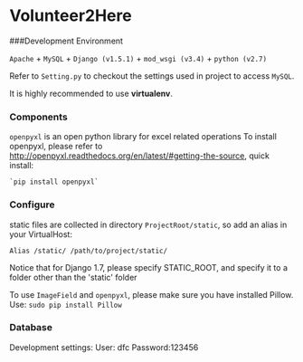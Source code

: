 Volunteer2Here
===========

###Development Environment

`Apache` + `MySQL` + `Django (v1.5.1)` + `mod_wsgi (v3.4)` + `python (v2.7)`

Refer to `Setting.py` to checkout the settings used in project to access `MySQL`.

It is highly recommended to use **virtualenv**.

### Components

`openpyxl` is an open python library for excel related operations
To install openpyxl, please refer to http://openpyxl.readthedocs.org/en/latest/#getting-the-source, quick install:

	`pip install openpyxl`
	

### Configure

static files are collected in directory `ProjectRoot/static`, so add an alias in your VirtualHost:

	Alias /static/ /path/to/project/static/
	
Notice that for Django 1.7, please specify STATIC_ROOT, and specify it to a folder other than the 'static' folder



To use `ImageField` and `openpyxl`, please make sure you have installed Pillow. Use:
	`sudo pip install Pillow`


### Database

Development settings: 
	User: dfc 
	Password:123456
